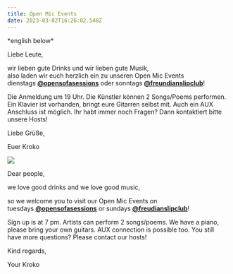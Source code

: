 ```yaml
---
title: Open Mic Events
date: 2023-03-02T16:26:02.548Z
---
```

\*english below\*

Liebe Leute,

wir lieben gute Drinks und wir lieben gute Musik,\
also laden wir euch herzlich ein zu unseren Open Mic Events dienstags **[@opensofasessions](https://www.instagram.com/opensofasessions/)** oder sonntags **[@freundianslipclub](https://www.instagram.com/freudianslipclub/)**!

Die Anmeldung um 19 Uhr. Die Künstler können 2 Songs/Poems performen. Ein Klavier ist vorhanden, bringt eure Gitarren selbst mit. Auch ein AUX Anschluss ist möglich. Ihr habt immer noch Fragen? Dann kontaktiert bitte unsere Hosts!

Liebe Grüße,

Euer Kroko

![](img/7301a60c-0a00-451d-aff0-317cd127f936.jpg)

Dear people,

we love good drinks and we love good music,

so we welcome you to visit our Open Mic Events on tuesdays **[@opensofasessions](https://www.instagram.com/opensofasessions/)** or sundays **[@freudianslipclub](https://www.instagram.com/freudianslipclub/)**!

Sign up is at 7 pm. Artists can perform 2 songs/poems. We have a piano, please bring your own guitars. AUX connection is possible too. You still have more questions? Please contact our hosts!

Kind regards,

Your Kroko